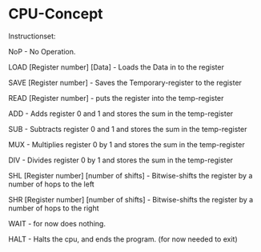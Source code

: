 # CPU-Concept

Instructionset:

NoP - No Operation.

LOAD [Register number] [Data] - Loads the Data in to the register

SAVE [Register number] - Saves the Temporary-register to the register

READ [Register number] - puts the register into the temp-register

ADD - Adds register 0 and 1 and stores the sum in the temp-register

SUB - Subtracts register 0 and 1 and stores the sum in the temp-register

MUX - Multiplies register 0 by 1 and stores the sum in the temp-register

DIV - Divides register 0 by 1 and stores the sum in the temp-register

SHL [Register number] [number of shifts] - Bitwise-shifts the register by a number of hops to the left

SHR [Register number] [number of shifts] - Bitwise-shifts the register by a number of hops to the right

WAIT - for now does nothing.

HALT - Halts the cpu, and ends the program. (for now needed to exit)

